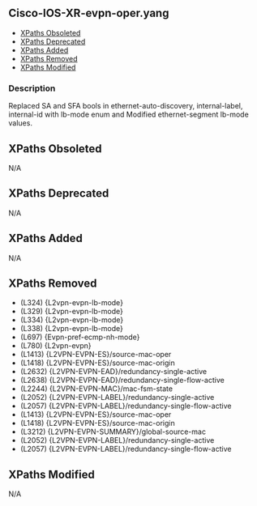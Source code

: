 ## Cisco-IOS-XR-evpn-oper.yang

- [XPaths Obsoleted](#xpaths-obsoleted)
- [XPaths Deprecated](#xpaths-deprecated)
- [XPaths Added](#xpaths-added)
- [XPaths Removed](#xpaths-removed)
- [XPaths Modified](#xpaths-modified)

### Description

Replaced SA and SFA bools in ethernet-auto-discovery, internal-label, internal-id with lb-mode enum and Modified ethernet-segment lb-mode values.

## XPaths Obsoleted

N/A

## XPaths Deprecated

N/A

## XPaths Added

N/A

## XPaths Removed

- (L324)	{L2vpn-evpn-lb-mode}
- (L329)	{L2vpn-evpn-lb-mode}
- (L334)	{L2vpn-evpn-lb-mode}
- (L338)	{L2vpn-evpn-lb-mode}
- (L697)	{Evpn-pref-ecmp-nh-mode}
- (L780)	{L2vpn-evpn}
- (L1413)	{L2VPN-EVPN-ES}/source-mac-oper
- (L1418)	{L2VPN-EVPN-ES}/source-mac-origin
- (L2632)	{L2VPN-EVPN-EAD}/redundancy-single-active
- (L2638)	{L2VPN-EVPN-EAD}/redundancy-single-flow-active
- (L2244)	{L2VPN-EVPN-MAC}/mac-fsm-state
- (L2052)	{L2VPN-EVPN-LABEL}/redundancy-single-active
- (L2057)	{L2VPN-EVPN-LABEL}/redundancy-single-flow-active
- (L1413)	{L2VPN-EVPN-ES}/source-mac-oper
- (L1418)	{L2VPN-EVPN-ES}/source-mac-origin
- (L3212)	{L2VPN-EVPN-SUMMARY}/global-source-mac
- (L2052)	{L2VPN-EVPN-LABEL}/redundancy-single-active
- (L2057)	{L2VPN-EVPN-LABEL}/redundancy-single-flow-active

## XPaths Modified

N/A

